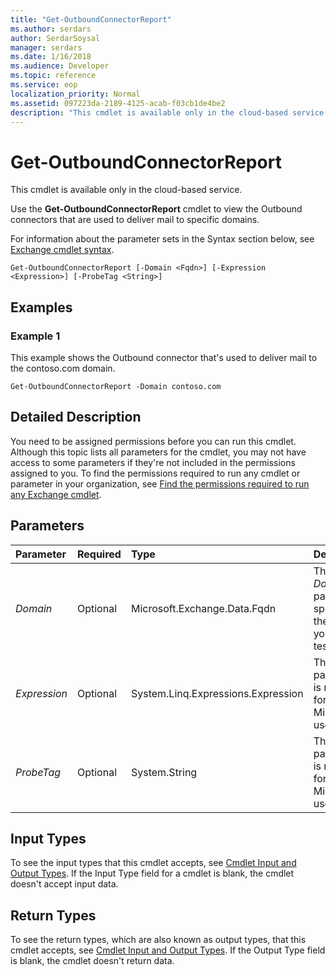 ```yaml
---
title: "Get-OutboundConnectorReport"
ms.author: serdars
author: SerdarSoysal
manager: serdars
ms.date: 1/16/2018
ms.audience: Developer
ms.topic: reference
ms.service: eop
localization_priority: Normal
ms.assetid: 097223da-2189-4125-acab-f03cb1de4be2
description: "This cmdlet is available only in the cloud-based service."
---
```


# Get-OutboundConnectorReport

This cmdlet is available only in the cloud-based service. 
  
Use the **Get-OutboundConnectorReport** cmdlet to view the Outbound connectors that are used to deliver mail to specific domains.
  
For information about the parameter sets in the Syntax section below, see [Exchange cmdlet syntax](https://technet.microsoft.com/library/bb123552.aspx). 
  
```
Get-OutboundConnectorReport [-Domain <Fqdn>] [-Expression <Expression>] [-ProbeTag <String>]

```

## Examples
<a name="Examples"> </a>

### Example 1

This example shows the Outbound connector that's used to deliver mail to the contoso.com domain.
  
```
Get-OutboundConnectorReport -Domain contoso.com
```

## Detailed Description
<a name="DetailedDescription"> </a>

You need to be assigned permissions before you can run this cmdlet. Although this topic lists all parameters for the cmdlet, you may not have access to some parameters if they're not included in the permissions assigned to you. To find the permissions required to run any cmdlet or parameter in your organization, see [Find the permissions required to run any Exchange cmdlet](https://technet.microsoft.com/library/mt432940.aspx).
  
## Parameters
<a name="DetailedDescription"> </a>

|**Parameter**|**Required**|**Type**|**Description**|
|:-----|:-----|:-----|:-----|
| _Domain_ <br/> |Optional  <br/> |Microsoft.Exchange.Data.Fqdn  <br/> |The  _Domain_ parameter specifies the domain you want to test. <br/> |
| _Expression_ <br/> |Optional  <br/> |System.Linq.Expressions.Expression  <br/> |This parameter is reserved for internal Microsoft use.  <br/> |
| _ProbeTag_ <br/> |Optional  <br/> |System.String  <br/> |This parameter is reserved for internal Microsoft use.  <br/> |
   
## Input Types
<a name="InputTypes"> </a>

To see the input types that this cmdlet accepts, see [Cmdlet Input and Output Types](http://go.microsoft.com/fwlink/p/?linkId=616387). If the Input Type field for a cmdlet is blank, the cmdlet doesn't accept input data. 
  
## Return Types
<a name="ReturnTypes"> </a>

To see the return types, which are also known as output types, that this cmdlet accepts, see [Cmdlet Input and Output Types](http://go.microsoft.com/fwlink/p/?linkId=616387). If the Output Type field is blank, the cmdlet doesn't return data. 
  

